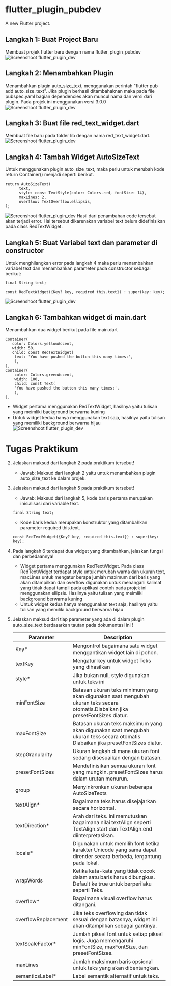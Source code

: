 # flutter_plugin_pubdev

A new Flutter project.

## Langkah 1: Buat Project Baru
Membuat projek flutter baru dengan nama flutter_plugin_pubdev
![Screenshoot flutter_plugin_dev](images/01.png)

## Langkah 2: Menambahkan Plugin
Menambahkan plugin auto_size_text, menggunakan perintah "flutter pub add auto_size_text". Jika plugin berhasil ditambahaknan maka pada file pubspec.yaml bagian dependencies akan muncul nama dan versi dari plugin. Pada projek ini menggunakan versi 3.0.0
![Screenshoot flutter_plugin_dev](images/02.png)

## Langkah 3: Buat file red_text_widget.dart
Membuat file baru pada folder lib dengan nama red_text_widget.dart.
![Screenshoot flutter_plugin_dev](images/03.png)

## Langkah 4: Tambah Widget AutoSizeText
Untuk menggunakan plugin auto_size_text, maka perlu untuk merubah kode return Container() menjadi seperti berikut.
```
return AutoSizeText(
      text,
      style: const TextStyle(color: Colors.red, fontSize: 14),
      maxLines: 2,
      overflow: TextOverflow.ellipsis,
);
```
![Screenshoot flutter_plugin_dev](images/04.png)
Hasil dari penambahan code tersebut akan terjadi error. Hal tersebut dikarenakan variabel text belum didefinisikan pada class RedTextWidget.

## Langkah 5: Buat Variabel text dan parameter di constructor
Untuk menghilangkan error pada langkah 4 maka perlu menambahkan variabel text dan menambahkan parameter pada constructor sebagai berikut:
```
final String text;

const RedTextWidget({Key? key, required this.text}) : super(key: key);
```
![Screenshoot flutter_plugin_dev](images/05.png)

## Langkah 6: Tambahkan widget di main.dart
Menambahkan dua widget berikut pada file main.dart
```
Container(
   color: Colors.yellowAccent,
   width: 50,
   child: const RedTextWidget(
	text: 'You have pushed the button this many times:',
	),
),
Container(
    color: Colors.greenAccent,
    width: 100,
    child: const Text(
	'You have pushed the button this many times:',
	),
),
```
- Widget pertama menggunakan RedTextWidget, hasilnya yaitu tulisan yang meimliki background berwarna kuning
- Untuk widget kedua hanya menggunakan text saja, hasilnya yaitu tulisan yang memiliki background berwarna hijau
![Screenshoot flutter_plugin_dev](images/06.png)

# Tugas Praktikum
2. Jelaskan maksud dari langkah 2 pada praktikum tersebut! 
   - Jawab: Maksud dari langkah 2 yaitu untuk menambahkan plugin auto_size_text ke dalam projek.
3. Jelaskan maksud dari langkah 5 pada praktikum tersebut!
   - Jawab:
   Maksud dari langkah 5, kode baris pertama merupakan inisialisasi dari variable text.
	```
	final String text;
	```
   - Kode baris kedua merupakan konstruktor yang ditambahkan parameter required this.text. 
	```
	const RedTextWidget({Key? key, required this.text}) : super(key: key);
	```
4. Pada langkah 6 terdapat dua widget yang ditambahkan, jelaskan fungsi dan perbedaannya!
   - Widget pertama menggunakan RedTextWidget. Pada class RedTextWidget terdapat style untuk merubah warna dan ukuran text, maxLines untuk mengatur berapa jumlah maximum dari baris yang akan ditampilkan dan overflow digunakan untuk menangani kalimat yang tidak dapat tampil pada aplikasi contoh pada projek ini menggunakan ellipsis. Hasilnya yaitu tulisan yang meimliki background berwarna kuning
   - Untuk widget kedua hanya menggunakan text saja, hasilnya yaitu tulisan yang memiliki background berwarna hijau 
5. Jelaskan maksud dari tiap parameter yang ada di dalam plugin auto_size_text berdasarkan tautan pada dokumentasi ini !

	| Parameter  | Description |
	| --- | --- |
	| Key*  | Mengontrol bagaimana satu widget menggantikan widget lain di pohon.  |
	| textKey  | Mengatur key untuk widget Teks yang dihasilkan  |
	| style* | Jika bukan null, style digunakan untuk teks ini |
	| minFontSize | Batasan ukuran teks minimum yang akan digunakan saat mengubah ukuran teks secara otomatis.Diabaikan jika presetFontSizes diatur. |
	| maxFontSize | Batasan ukuran teks maksimum yang akan digunakan saat mengubah ukuran teks secara otomatis Diabaikan jika presetFontSizes diatur. |
	| stepGranularity | Ukuran langkah di mana ukuran font sedang disesuaikan dengan batasan. |
	| presetFontSizes | Mendefinisikan semua ukuran font yang mungkin. presetFontSizes harus dalam urutan menurun. |
	| group | Menyinkronkan ukuran beberapa AutoSizeTexts | 
	| textAlign* | Bagaimana teks harus disejajarkan secara horizontal. |
	| textDirection* | Arah  dari teks. Ini memutuskan bagaimana nilai textAlign seperti TextAlign.start dan TextAlign.end diinterpretasikan. |
	| locale* | Digunakan untuk memilih font ketika karakter Unicode yang sama dapat dirender secara berbeda, tergantung pada lokal. |
	| wrapWords | Ketika kata-kata yang tidak cocok dalam satu baris harus dibungkus. Default ke true untuk berperilaku seperti Teks. |
	| overflow* | Bagaimana visual overflow harus ditangani. |
	| overflowReplacement | Jika teks overflowing dan tidak sesuai dengan batasnya, widget ini akan ditampilkan sebagai gantinya. |
	| textScaleFactor* | Jumlah piksel font untuk setiap piksel logis. Juga memengaruhi minFontSize, maxFontSize, dan presetFontSizes. |
	| maxLines | Jumlah maksimum baris opsional untuk teks yang akan dibentangkan. |
	| semanticsLabel* | Label semantik alternatif untuk teks. |